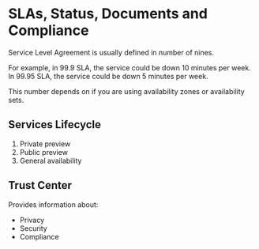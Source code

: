 # SLAs, Status, Documents and Compliance

Service Level Agreement is usually defined in number of nines.

For example, in 99.9 SLA, the service could be down 10 minutes per week. In 99.95 SLA, the service could be down 5 minutes per week.

This number depends on if you are using availability zones or availability sets.

## Services Lifecycle

1. Private preview
2. Public preview
3. General availability

## Trust Center

Provides information about:
- Privacy
- Security
- Compliance